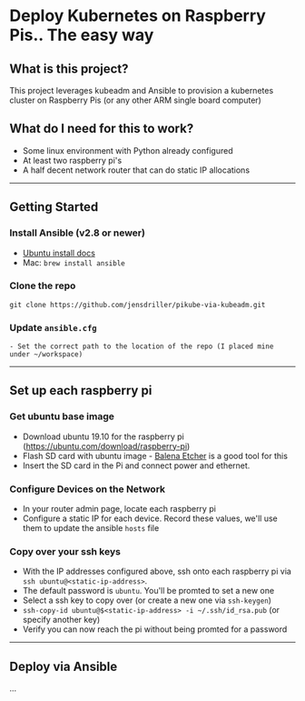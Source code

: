 # Deploy Kubernetes on Raspberry Pis.. The easy way

## What is this project?

This project leverages kubeadm and Ansible to provision a kubernetes cluster on Raspberry Pis (or any other ARM single board computer)

## What do I need for this to work?
  - Some linux environment with Python already configured
  - At least two raspberry pi's
  - A half decent network router that can do static IP allocations

---
## Getting Started

### Install Ansible (v2.8 or newer)
  - [Ubuntu  install docs](https://docs.ansible.com/ansible/latest/installation_guide/intro_installation.html#installing-ansible-on-ubuntu)
  - Mac: `brew install ansible`

### Clone the repo
```
git clone https://github.com/jensdriller/pikube-via-kubeadm.git
```

### Update `ansible.cfg`
    - Set the correct path to the location of the repo (I placed mine under ~/workspace)

---
## Set up each raspberry pi

### Get ubuntu base image
- Download ubuntu 19.10 for the raspberry pi (https://ubuntu.com/download/raspberry-pi)
- Flash SD card with ubuntu image - [Balena Etcher](https://www.balena.io/etcher/) is a good tool for this
- Insert the SD card in the Pi and connect power and ethernet.

### Configure Devices on the Network
- In your router admin page, locate each raspberry pi
- Configure a static IP for each device. Record these values, we'll use them to update the ansible `hosts` file

### Copy over your ssh keys
- With the IP addresses configured above, ssh onto each raspberry pi via `ssh ubuntu@<static-ip-address>`.
- The default password is `ubuntu`. You'll be promted to set a new one
- Select a ssh key to copy over (or create a new one via `ssh-keygen`)
- `ssh-copy-id ubuntu@$<static-ip-address> -i ~/.ssh/id_rsa.pub` (or specify another key)
- Verify you can now reach the pi without being promted for a password

---
## Deploy via Ansible
...